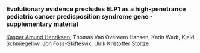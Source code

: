 ### Evolutionary evidence precludes ELP1 as a high-penetrance pediatric cancer predisposition syndrome gene - supplementary material

<ins>Kasper Amund Henriksen</ins>, Thomas Van Overeem Hansen, Karin Wadt, Kjeld Schmiegelow, Jon Foss-Skiftesvik, Ulrik Kristoffer Stoltze
